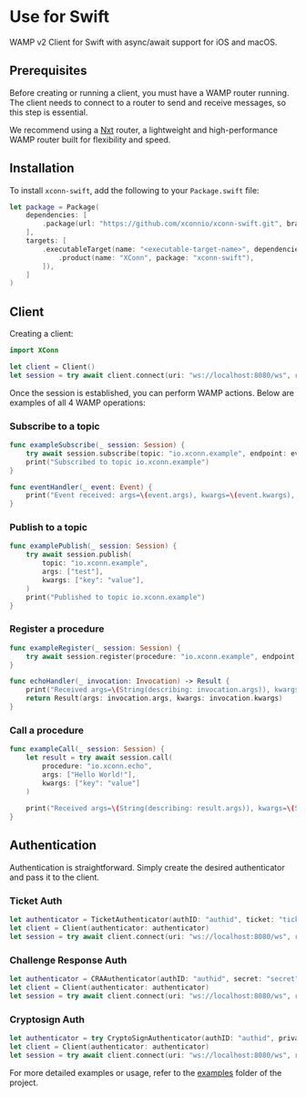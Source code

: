# Use for Swift

WAMP v2 Client for Swift with async/await support for iOS and macOS.

## Prerequisites
Before creating or running a client, you must have a WAMP router running. The client needs to connect to a router to send and receive messages, so this step is essential.

We recommend using a [Nxt](https://xconn.dev/nxt/) router, a lightweight and high-performance WAMP router built for flexibility and speed.

## Installation

To install `xconn-swift`, add the following to your `Package.swift` file:

```swift
let package = Package(
    dependencies: [
        .package(url: "https://github.com/xconnio/xconn-swift.git", branch: "main"),
    ],
    targets: [
        .executableTarget(name: "<executable-target-name>", dependencies: [
            .product(name: "XConn", package: "xconn-swift"),
        ]),
    ]
)
```

## Client

Creating a client:

```swift
import XConn

let client = Client()
let session = try await client.connect(uri: "ws://localhost:8080/ws", realm: "realm1")
```

Once the session is established, you can perform WAMP actions. Below are examples of all 4 WAMP operations:

### Subscribe to a topic

```swift
func exampleSubscribe(_ session: Session) {
    try await session.subscribe(topic: "io.xconn.example", endpoint: eventHandler)
    print("Subscribed to topic io.xconn.example")
}

func eventHandler(_ event: Event) {
    print("Event received: args=\(event.args), kwargs=\(event.kwargs), details=\(event.details)")
}
```

### Publish to a topic

```swift
func examplePublish(_ session: Session) {
    try await session.publish(
        topic: "io.xconn.example",
        args: ["test"],
        kwargs: ["key": "value"],
    )
    print("Published to topic io.xconn.example")
}
```

### Register a procedure

```swift
func exampleRegister(_ session: Session) {
    try await session.register(procedure: "io.xconn.example", endpoint: echoHandler)
}

func echoHandler(_ invocation: Invocation) -> Result {
    print("Received args=\(String(describing: invocation.args)), kwargs=\(String(describing: invocation.kwargs))")
    return Result(args: invocation.args, kwargs: invocation.kwargs)
}
```

### Call a procedure

```swift
func exampleCall(_ session: Session) {
    let result = try await session.call(
        procedure: "io.xconn.echo",
        args: ["Hello World!"],
        kwargs: ["key": "value"]
    )
    
    print("Received args=\(String(describing: result.args)), kwargs=\(String(describing: result.kwargs))")
}
```

## Authentication

Authentication is straightforward. Simply create the desired authenticator and pass it to the client.

### Ticket Auth

```swift
let authenticator = TicketAuthenticator(authID: "authid", ticket: "ticket")
let client = Client(authenticator: authenticator)
let session = try await client.connect(uri: "ws://localhost:8080/ws", realm: "realm1")
```

### Challenge Response Auth

```swift
let authenticator = CRAAuthenticator(authID: "authid", secret: "secret")
let client = Client(authenticator: authenticator)
let session = try await client.connect(uri: "ws://localhost:8080/ws", realm: "realm1")
```

### Cryptosign Auth

```swift
let authenticator = try CryptoSignAuthenticator(authID: "authid", privateKey: "d850fff4ff199875c01d3e652e7205309dba2f053ae813c3d277609150adff13")
let client = Client(authenticator: authenticator)
let session = try await client.connect(uri: "ws://localhost:8080/ws", realm: "realm1")
```

For more detailed examples or usage, refer to the [examples](https://github.com/xconnio/xconn-swift/tree/main/examples) folder of the project.

